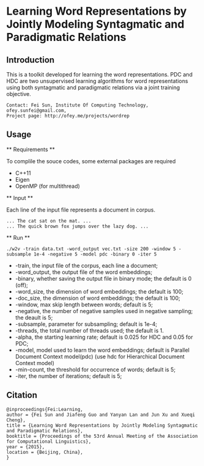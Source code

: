 # Learning Word Representations by Jointly Modeling Syntagmatic and Paradigmatic Relations


## Introduction

This is a toolkit developed for learning the word representations. 
PDC and HDC are two unsupervised learning algorithms for word representations using both syntagmatic and paradigmatic relations via a joint training objective.

```
Contact: Fei Sun, Institute Of Computing Technology, ofey.sunfei@gmail.com, 
Project page: http://ofey.me/projects/wordrep
```

## Usage

** Requirements **

To complile the souce codes, some external packages are required

* C++11
* Eigen
* OpenMP (for multithread)

** Input **

Each line of the input file represents a document in corpus.

```
... The cat sat on the mat. ...
... The quick brown fox jumps over the lazy dog. ...
```

** Run **

```shell
./w2v -train data.txt -word_output vec.txt -size 200 -window 5 -subsample 1e-4 -negative 5 -model pdc -binary 0 -iter 5
```

- -train, the input file of the corpus, each line a document;
- -word_output, the output file of the word embeddings;
- -binary, whether saving the output file in binary mode; the default is 0 (off);
- -word_size, the dimension of word embeddings; the default is 100;
- -doc_size, the dimension of word embeddings; the default is 100;
- -window, max skip length between words; default is 5;
- -negative, the number of negative samples used in negative sampling; the deault is 5;
- -subsample, parameter for subsampling; default is 1e-4;
- -threads, the total number of threads used; the default is 1.
- -alpha, the starting learning rate; default is 0.025 for HDC and 0.05 for PDC; 
- -model, model used to learn the word embeddings; default is Parallel Document Context model(pdc) (use hdc for Hierarchical Document Context model)
- -min-count, the threshold for occurrence of words; default is 5;
- -iter, the number of iterations; default is 5;


## Citation

```TeX
@inproceedings{Fei:Learning,
author = {Fei Sun and Jiafeng Guo and Yanyan Lan and Jun Xu and Xueqi Cheng},
title = {Learning Word Representations by Jointly Modeling Syntagmatic and Paradigmatic Relations},
booktitle = {Proceedings of the 53rd Annual Meeting of the Association for Computational Linguistics},
year = {2015},
location = {Beijing, China},
}
```
